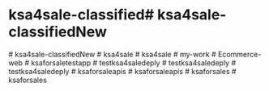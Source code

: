 # ksa4sale-classified#   k s a 4 s a l e - c l a s s i f i e d N e w  
 #   k s a 4 s a l e - c l a s s i f i e d N e w  
 #   k s a 4 s a l e  
 #   k s a 4 s a l e  
 #   m y - w o r k  
 #   E c o m m e r c e - w e b  
 #   k s a f o r s a l e t e s t a p p  
 #   t e s t k s a 4 s a l e d e p l y  
 #   t e s t k s a 4 s a l e d e p l y  
 #   t e s t k s a 4 s a l e d e p l y  
 #   k s a f o r s a l e a p i s  
 #   k s a f o r s a l e a p i s  
 #   k s a f o r s a l e s  
 #   k s a f o r s a l e s  
 